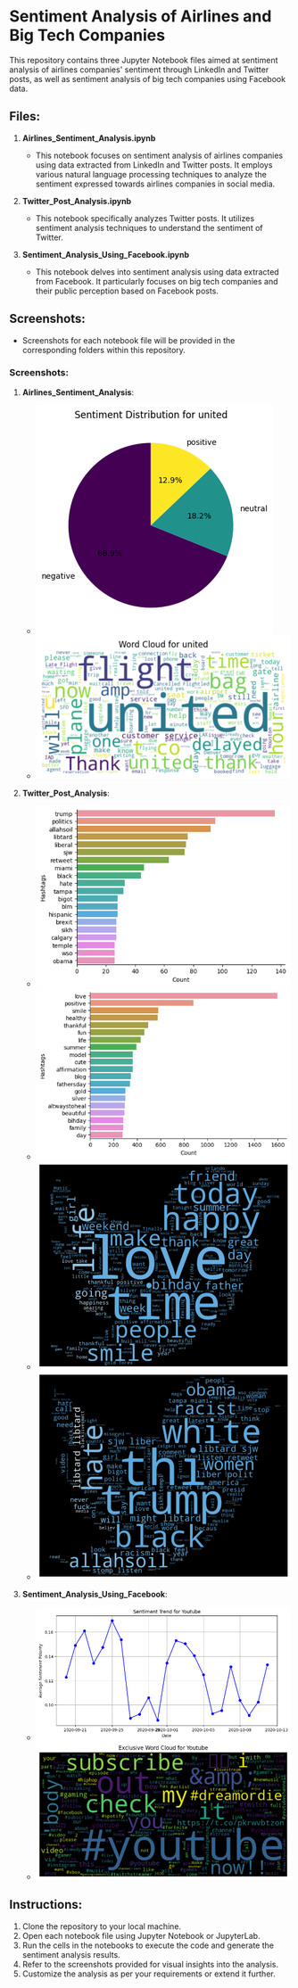 # Sentiment Analysis of Airlines and Big Tech Companies

This repository contains three Jupyter Notebook files aimed at sentiment analysis of airlines companies' sentiment through LinkedIn and Twitter posts, as well as sentiment analysis of big tech companies using Facebook data.

## Files:

1. **Airlines_Sentiment_Analysis.ipynb**
   - This notebook focuses on sentiment analysis of airlines companies using data extracted from LinkedIn and Twitter posts. It employs various natural language processing techniques to analyze the sentiment expressed towards airlines companies in social media.

2. **Twitter_Post_Analysis.ipynb**
   - This notebook specifically analyzes Twitter posts. It utilizes sentiment analysis techniques to understand the sentiment of Twitter.

3. **Sentiment_Analysis_Using_Facebook.ipynb**
   - This notebook delves into sentiment analysis using data extracted from Facebook. It particularly focuses on big tech companies and their public perception based on Facebook posts. 

## Screenshots:

- Screenshots for each notebook file will be provided in the corresponding folders within this repository.

### Screenshots:

1. **Airlines_Sentiment_Analysis**:
   - ![Example Screenshot](SampleSS/output.png)
   - ![Example Screenshot](SampleSS/output2.png)

2. **Twitter_Post_Analysis**:
   - ![Example Screenshot](SampleSS/tw1.png)
   - ![Example Screenshot](SampleSS/tw2.png)
   - ![Example Screenshot](SampleSS/tw3.png)
   - ![Example Screenshot](SampleSS/tw4.png)


3. **Sentiment_Analysis_Using_Facebook**:
   - ![Example Screenshot](SampleSS/fb1.png)
   - ![Example Screenshot](SampleSS/fb2.png)

## Instructions:

1. Clone the repository to your local machine.
2. Open each notebook file using Jupyter Notebook or JupyterLab.
3. Run the cells in the notebooks to execute the code and generate the sentiment analysis results.
4. Refer to the screenshots provided for visual insights into the analysis.
5. Customize the analysis as per your requirements or extend it further.

